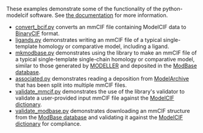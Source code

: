 These examples demonstrate some of the functionality of the python-modelcif
software. See [the documentation](https://python-modelcif.readthedocs.io/)
for more information.

 - [convert\_bcif.py](convert_bcif.py) converts an mmCIF file containing
   ModelCIF data to [BinaryCIF](https://github.com/molstar/BinaryCIF) format.
 - [ligands.py](ligands.py) demonstrates writing an mmCIF file of a typical
   single-template homology or comparative model, including a ligand.
 - [mkmodbase.py](mkmodbase.py) demonstrates using the library to make an mmCIF
   file of a typical single-template single-chain homology or comparative
   model, similar to those generated by
   [MODELLER](https://salilab.org/modeller/) and deposited in the
   [ModBase database](https://modbase.compbio.ucsf.edu/).
 - [associated.py](associated.py) demonstrates reading a deposition from
   [ModelArchive](https://www.modelarchive.org/) that has been split into
   multiple mmCIF files.
 - [validate\_mmcif.py](validate_mmcif.py) demonstrates the use of the
   library's validator to validate a user-provided input mmCIF file against the
   [ModelCIF dictionary](https://mmcif.wwpdb.org/dictionaries/mmcif_ma.dic/Index/).
 - [validate\_modbase.py](validate_modbase.py) demonstrates downloading an
   mmCIF structure from the [ModBase database](https://modbase.compbio.ucsf.edu/)
   and validating it against the
   [ModelCIF dictionary](https://mmcif.wwpdb.org/dictionaries/mmcif_ma.dic/Index/)
    for compliance.
